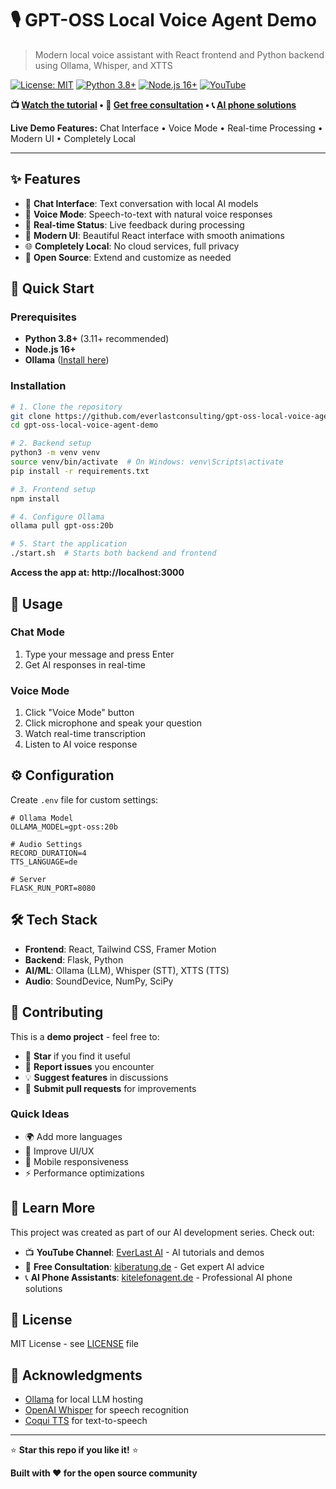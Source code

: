 # 🎙️ GPT-OSS Local Voice Agent Demo

> Modern local voice assistant with React frontend and Python backend using Ollama, Whisper, and XTTS

[![License: MIT](https://img.shields.io/badge/License-MIT-yellow.svg)](https://opensource.org/licenses/MIT)
[![Python 3.8+](https://img.shields.io/badge/python-3.8+-blue.svg)](https://www.python.org/downloads/)
[![Node.js 16+](https://img.shields.io/badge/node-16+-green.svg)](https://nodejs.org/)
[![YouTube](https://img.shields.io/badge/YouTube-@everlastai-red?logo=youtube)](https://www.youtube.com/@everlastai)

**📺 [Watch the tutorial](https://www.youtube.com/@everlastai) • 💬 [Get free consultation](https://kiberatung.de) • 📞 [AI phone solutions](https://kitelefonagent.de)**

**Live Demo Features:** Chat Interface • Voice Mode • Real-time Processing • Modern UI • Completely Local

---

## ✨ Features

- 💬 **Chat Interface**: Text conversation with local AI models
- 🎤 **Voice Mode**: Speech-to-text with natural voice responses  
- 🔄 **Real-time Status**: Live feedback during processing
- 🎨 **Modern UI**: Beautiful React interface with smooth animations
- 🌐 **Completely Local**: No cloud services, full privacy
- 🔧 **Open Source**: Extend and customize as needed

## 🚀 Quick Start

### Prerequisites

- **Python 3.8+** (3.11+ recommended)
- **Node.js 16+** 
- **Ollama** ([Install here](https://ollama.ai))

### Installation

```bash
# 1. Clone the repository
git clone https://github.com/everlastconsulting/gpt-oss-local-voice-agent-demo.git
cd gpt-oss-local-voice-agent-demo

# 2. Backend setup
python3 -m venv venv
source venv/bin/activate  # On Windows: venv\Scripts\activate
pip install -r requirements.txt

# 3. Frontend setup
npm install

# 4. Configure Ollama
ollama pull gpt-oss:20b

# 5. Start the application
./start.sh  # Starts both backend and frontend
```

**Access the app at: http://localhost:3000**

## 🎯 Usage

### Chat Mode
1. Type your message and press Enter
2. Get AI responses in real-time

### Voice Mode  
1. Click "Voice Mode" button
2. Click microphone and speak your question
3. Watch real-time transcription
4. Listen to AI voice response

## ⚙️ Configuration

Create `.env` file for custom settings:

```env
# Ollama Model
OLLAMA_MODEL=gpt-oss:20b

# Audio Settings
RECORD_DURATION=4
TTS_LANGUAGE=de

# Server
FLASK_RUN_PORT=8080
```

## 🛠️ Tech Stack

- **Frontend**: React, Tailwind CSS, Framer Motion
- **Backend**: Flask, Python
- **AI/ML**: Ollama (LLM), Whisper (STT), XTTS (TTS)
- **Audio**: SoundDevice, NumPy, SciPy

## 🤝 Contributing

This is a **demo project** - feel free to:

- 🌟 **Star** if you find it useful
- 🐛 **Report issues** you encounter  
- 💡 **Suggest features** in discussions
- 🔧 **Submit pull requests** for improvements

### Quick Ideas
- 🌍 Add more languages
- 🎨 Improve UI/UX
- 📱 Mobile responsiveness
- ⚡ Performance optimizations

## 🎥 Learn More

This project was created as part of our AI development series. Check out:

- 📺 **YouTube Channel**: [EverLast AI](https://www.youtube.com/@everlastai) - AI tutorials and demos
- 💬 **Free Consultation**: [kiberatung.de](https://kiberatung.de) - Get expert AI advice
- 📞 **AI Phone Assistants**: [kitelefonagent.de](https://kitelefonagent.de) - Professional AI phone solutions

## 📝 License

MIT License - see [LICENSE](LICENSE) file

## 🙏 Acknowledgments

- [Ollama](https://ollama.ai) for local LLM hosting
- [OpenAI Whisper](https://openai.com/research/whisper) for speech recognition
- [Coqui TTS](https://github.com/coqui-ai/TTS) for text-to-speech

---

⭐ **Star this repo if you like it!** ⭐

**Built with ❤️ for the open source community**
